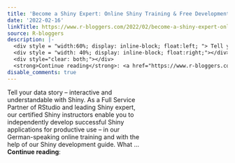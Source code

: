 ```yaml
---
title: 'Become a Shiny Expert: Online Shiny Training & Free Development Guide'
date: '2022-02-16'
linkTitle: https://www.r-bloggers.com/2022/02/become-a-shiny-expert-online-shiny-training-free-development-guide/
source: R-bloggers
description: |-
  <div style = "width:60%; display: inline-block; float:left; "> Tell your data story – interactive and understandable with Shiny. As a Full Service Partner of RStudio and leading Shiny expert, our certified Shiny instructors enable you to independently develop successful Shiny applications for productive use – in our German-speaking online training and with the help of our Shiny development guide. What ...</div>
  <div style = "width: 40%; display: inline-block; float:right;"></div>
  <div style="clear: both;"></div>
  <strong>Continue reading</strong>: <a href="https://www.r-bloggers.com/2022/02/becom ...
disable_comments: true
---
```

<div style = "width:60%; display: inline-block; float:left; "> Tell your data story – interactive and understandable with Shiny. As a Full Service Partner of RStudio and leading Shiny expert, our certified Shiny instructors enable you to independently develop successful Shiny applications for productive use – in our German-speaking online training and with the help of our Shiny development guide. What ...</div>
<div style = "width: 40%; display: inline-block; float:right;"></div>
<div style="clear: both;"></div>
<strong>Continue reading</strong>: <a href="https://www.r-bloggers.com/2022/02/becom ...